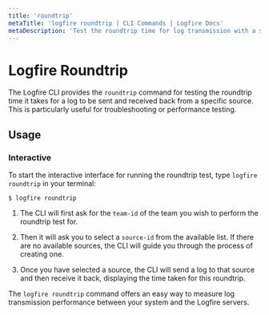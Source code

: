 ```yaml
---
title: 'roundtrip'
metaTitle: 'logfire roundtrip | CLI Commands | Logfire Docs'
metaDescription: 'Test the roundtrip time for log transmission with a specific source using the Logfire CLI.'
---
```


# Logfire Roundtrip

The Logfire CLI provides the `roundtrip` command for testing the roundtrip time it takes for a log to be sent and received back from a specific source. This is particularly useful for troubleshooting or performance testing.

## Usage

### Interactive

To start the interactive interface for running the roundtrip test, type `logfire roundtrip` in your terminal:

```terminal
$ logfire roundtrip
```

1. The CLI will first ask for the `team-id` of the team you wish to perform the roundtrip test for.

2. Then it will ask you to select a `source-id` from the available list. If there are no available sources, the CLI will guide you through the process of creating one.

3. Once you have selected a source, the CLI will send a log to that source and then receive it back, displaying the time taken for this roundtrip.

The `logfire roundtrip` command offers an easy way to measure log transmission performance between your system and the Logfire servers.
